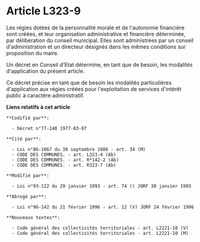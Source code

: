 # Article L323-9

Les régies dotées de la personnalité morale et de l'autonomie financière sont créées, et leur organisation administrative et
financière déterminée, par délibération du conseil municipal. Elles sont administrées par un conseil d'administration et un
directeur désignés dans les mêmes conditions sur proposition du maire.

Un décret en Conseil d'Etat détermine, en tant que de besoin, les modalités d'application du présent article.

Ce décret précise en tant que de besoin les modalités particulières d'application aux régies créées pour l'exploitation de
services d'intérêt public à caractère administratif.

**Liens relatifs à cet article**

	**Codifié par**:

	  - Décret n°77-240 1977-03-07

	**Cité par**:

	  - Loi n°86-1067 du 30 septembre 1986 - art. 34 (M)
	  - CODE DES COMMUNES. - art. L323-4 (Ab)
	  - CODE DES COMMUNES. - art. R*142-2 (Ab)
	  - CODE DES COMMUNES. - art. R323-7 (Ab)

	**Modifié par**:

	  - Loi n°93-122 du 29 janvier 1993 - art. 74 () JORF 30 janvier 1993

	**Abrogé par**:

	  - Loi n°96-142 du 21 février 1996 - art. 12 (V) JORF 24 février 1996

	**Nouveaux textes**:

	  - Code général des collectivités territoriales - art. L2221-10 (V)
	  - Code général des collectivités territoriales - art. L2221-10 (M)
